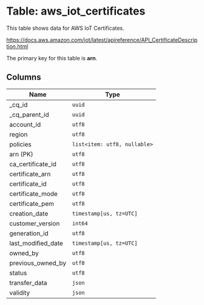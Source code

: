 # Table: aws_iot_certificates

This table shows data for AWS IoT Certificates.

https://docs.aws.amazon.com/iot/latest/apireference/API_CertificateDescription.html

The primary key for this table is **arn**.

## Columns

| Name          | Type          |
| ------------- | ------------- |
|_cq_id|`uuid`|
|_cq_parent_id|`uuid`|
|account_id|`utf8`|
|region|`utf8`|
|policies|`list<item: utf8, nullable>`|
|arn (PK)|`utf8`|
|ca_certificate_id|`utf8`|
|certificate_arn|`utf8`|
|certificate_id|`utf8`|
|certificate_mode|`utf8`|
|certificate_pem|`utf8`|
|creation_date|`timestamp[us, tz=UTC]`|
|customer_version|`int64`|
|generation_id|`utf8`|
|last_modified_date|`timestamp[us, tz=UTC]`|
|owned_by|`utf8`|
|previous_owned_by|`utf8`|
|status|`utf8`|
|transfer_data|`json`|
|validity|`json`|